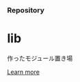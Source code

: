 ### Repository  


<div class="jumbotron">
  <h1>lib</h1>
  <p>作ったモジュール置き場</p>
  <p><a class="btn btn-primary btn-lg" href="#" role="button">Learn more</a></p>
</div>

